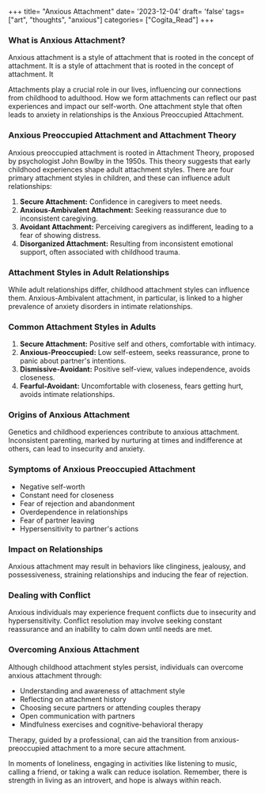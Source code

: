+++
title= "Anxious Attachment"
date= '2023-12-04'
draft= 'false'
tags= ["art", "thoughts", "anxious"]
categories= ["Cogita_Read"]
+++


### What is Anxious Attachment?

Anxious attachment is a style of attachment that is rooted in the concept of attachment. It is a style of attachment that is rooted in the concept of attachment. It

Attachments play a crucial role in our lives, influencing our connections from childhood to adulthood. How we form attachments can reflect our past experiences and impact our self-worth. One attachment style that often leads to anxiety in relationships is the Anxious Preoccupied Attachment.

### Anxious Preoccupied Attachment and Attachment Theory

Anxious preoccupied attachment is rooted in Attachment Theory, proposed by psychologist John Bowlby in the 1950s. This theory suggests that early childhood experiences shape adult attachment styles. There are four primary attachment styles in children, and these can influence adult relationships:

1. **Secure Attachment:** Confidence in caregivers to meet needs.
2. **Anxious-Ambivalent Attachment:** Seeking reassurance due to inconsistent caregiving.
3. **Avoidant Attachment:** Perceiving caregivers as indifferent, leading to a fear of showing distress.
4. **Disorganized Attachment:** Resulting from inconsistent emotional support, often associated with childhood trauma.

### Attachment Styles in Adult Relationships

While adult relationships differ, childhood attachment styles can influence them. Anxious-Ambivalent attachment, in particular, is linked to a higher prevalence of anxiety disorders in intimate relationships.

### Common Attachment Styles in Adults

1. **Secure Attachment:** Positive self and others, comfortable with intimacy.
2. **Anxious-Preoccupied:** Low self-esteem, seeks reassurance, prone to panic about partner's intentions.
3. **Dismissive-Avoidant:** Positive self-view, values independence, avoids closeness.
4. **Fearful-Avoidant:** Uncomfortable with closeness, fears getting hurt, avoids intimate relationships.

### Origins of Anxious Attachment

Genetics and childhood experiences contribute to anxious attachment. Inconsistent parenting, marked by nurturing at times and indifference at others, can lead to insecurity and anxiety.

### Symptoms of Anxious Preoccupied Attachment

- Negative self-worth
- Constant need for closeness
- Fear of rejection and abandonment
- Overdependence in relationships
- Fear of partner leaving
- Hypersensitivity to partner's actions

### Impact on Relationships

Anxious attachment may result in behaviors like clinginess, jealousy, and possessiveness, straining relationships and inducing the fear of rejection.

### Dealing with Conflict

Anxious individuals may experience frequent conflicts due to insecurity and hypersensitivity. Conflict resolution may involve seeking constant reassurance and an inability to calm down until needs are met.

### Overcoming Anxious Attachment

Although childhood attachment styles persist, individuals can overcome anxious attachment through:

- Understanding and awareness of attachment style
- Reflecting on attachment history
- Choosing secure partners or attending couples therapy
- Open communication with partners
- Mindfulness exercises and cognitive-behavioral therapy

Therapy, guided by a professional, can aid the transition from anxious-preoccupied attachment to a more secure attachment.

In moments of loneliness, engaging in activities like listening to music, calling a friend, or taking a walk can reduce isolation. Remember, there is strength in living as an introvert, and hope is always within reach.
